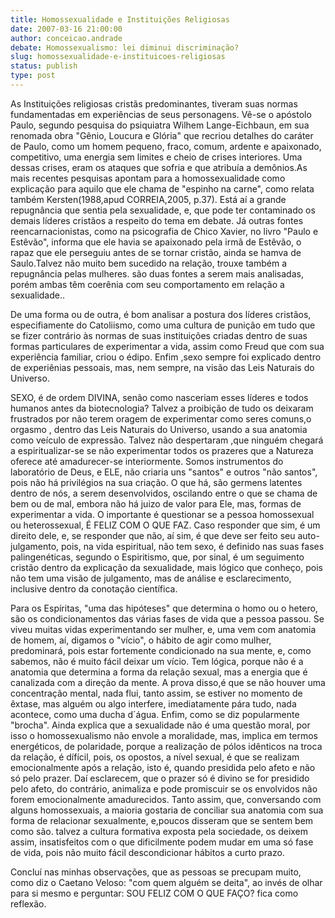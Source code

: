 ```yaml
---
title: Homossexualidade e Instituições Religiosas
date: 2007-03-16 21:00:00
author: conceicao.andrade
debate: Homossexualismo: lei diminui discriminação?
slug: homossexualidade-e-instituicoes-religiosas
status: publish 
type: post
---
```


As Instituições religiosas cristãs predominantes, tiveram suas normas fundamentadas em experiências de seus personagens. Vê-se o apóstolo Paulo, segundo pesquisa do psiquiatra Wilhem Lange-Eichbaun, em sua renomada obra "Gênio, Loucura e Glória" que recriou detalhes do caráter de Paulo, como um homem pequeno, fraco, comum, ardente e apaixonado, competitivo, uma energia sem limites e cheio de crises interiores. Uma dessas crises, eram os ataques que sofria e que atribuía a demônios.As mais recentes pesquisas apontam para a homossexualidade como explicação para aquilo que ele chama de "espinho na carne", como relata também Kersten(1988,apud CORREIA,2005, p.37). Está aí a grande repugnância que sentia pela sexualidade, e, que pode ter contaminado os demais líderes cristãos a respeito do tema em debate. Já outras fontes reencarnacionistas, como na psicografia de Chico Xavier, no livro "Paulo e Estêvão", informa que ele havia se apaixonado pela irmã de Estêvão, o rapaz que ele perseguiu antes de se tornar cristão, ainda se hamva de Saulo.Talvez não muito bem sucedido na relação, trouxe também a repugnância pelas mulheres. são duas fontes a serem mais analisadas, porém ambas têm coerênia com seu comportamento em relação a sexualidade..  

De uma forma ou de outra, é bom analisar a postura dos líderes cristãos, especifiamente do Catoliismo, como uma cultura de punição em tudo que se fizer contrário às normas de suas instituições criadas dentro de suas formas particulares de experimentar a vida, assim como Freud que com sua experiência familiar, criou o édipo. Enfim ,sexo sempre foi explicado dentro de experiênias pessoais, mas, nem sempre, na visão das Leis Naturais do Universo.  

SEXO, é de ordem DIVINA, senão como nasceriam esses líderes e todos humanos antes da biotecnologia? Talvez a proibição de tudo os deixaram frustrados por não terem oragem de experimentar como seres comuns,o orgasmo , dentro das Leis Naturais do Universo, usando a sua anatomia como veículo de expressão. Talvez não despertaram ,que ninguém chegará a espiritualizar-se se não experimentar todos os prazeres que a Natureza oferece até amadurecer-se interiormente. Somos instrumentos do laboratório de Deus, e ELE, não criaria uns "santos" e outros "não santos", pois não há privilégios na sua criação. O que há, são germens latentes dentro de nós, a serem desenvolvidos, oscilando entre o que se chama de bem ou de mal, embora não há juizo de valor para Ele, mas, formas de experimentar a vida. O importante é questionar se a pessoa homossexual ou heterossexual, É FELIZ COM O QUE FAZ. Caso responder que sim, é um direito dele, e, se responder que não, aí sim, é que deve ser feito seu auto-julgamento, pois, na vida espiritual, não tem sexo, é definido nas suas fases palingenéticas, segundo o Espiritismo, que, por sinal, é um seguimento cristão dentro da explicação da sexualidade, mais lógico que conheço, pois não tem uma visão de julgamento, mas de análise e esclarecimento, inclusive dentro da conotação científica.  

Para os Espíritas, "uma das hipóteses" que determina o homo ou o hetero, são os condicionamentos das várias fases de vida que a pessoa passou. Se viveu muitas vidas experimentando ser mulher, e, uma vem com anatomia de homem, aí, digamos o "vício", o hábito de agir como mulher, predominará, pois estar fortemente condicionado na sua mente, e, como sabemos, não é muito fácil deixar um vício. Tem lógica, porque não é a anatomia que determina a forma da relação sexual, mas a energia que é canalizada com a direção da mente. A prova disso,é que se não houver uma concentração mental, nada flui, tanto assim, se estiver no momento de êxtase, mas alguém ou algo interfere, imediatamente pára tudo, nada acontece, como uma ducha d´água. Enfim, como se diz popularmente "brocha". Ainda explica que a sexualidade não é uma questão moral, por isso o homossexualismo não envole a moralidade, mas, implica em termos energéticos, de polaridade, porque a realização de pólos idênticos na troca da relação, é dífícil, pois, os opostos, a nível sexual, é que se realizam emocionalmente após a relação, isto é, quando presidida pelo afeto e não só pelo prazer. Daí esclarecem, que o prazer só é divino se for presidido pelo afeto, do contrário, animaliza e pode promiscuir se os envolvidos não forem emocionalmente amadurecidos. Tanto assim, que, conversando com alguns homossexuais, a maioria gostaria de conciliar sua anatomia com sua forma de relacionar sexualmente, e,poucos disseram que se sentem bem como são. talvez a cultura formativa exposta pela sociedade, os deixem assim, insatisfeitos com o que dificilmente podem mudar em uma só fase de vida, pois não muito fácil descondicionar hábitos a curto prazo.  

Concluí nas minhas observações, que as pessoas se precupam muito, como diz o Caetano Veloso: "com quem alguém se deita", ao invés de olhar para si mesmo e perguntar: SOU FELIZ COM O QUE FAÇO? fica como reflexão.
